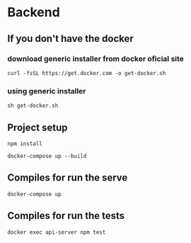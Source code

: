 # Backend
## If you don't have the docker 

### download generic installer from docker oficial site

```console
curl -fsSL https://get.docker.com -o get-docker.sh
```

### using generic installer

```console
sh get-docker.sh
```

## Project setup
```console
npm install
```


```console
docker-compose up --build
```

## Compiles for run the serve
```console
docker-compose up
```

## Compiles for run the tests
```console
docker exec api-server npm test
```